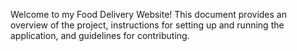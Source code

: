 Welcome to my Food Delivery Website! This document provides an overview of the project, instructions for setting up and running the application, and guidelines for contributing.
